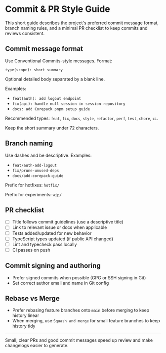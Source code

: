 # Commit & PR Style Guide

This short guide describes the project's preferred commit message format, branch naming rules, and a minimal PR checklist to keep commits and reviews consistent.

## Commit message format

Use Conventional Commits-style messages. Format:

`type(scope): short summary`

Optional detailed body separated by a blank line.

Examples:

- `feat(auth): add logout endpoint`
- `fix(api): handle null session in session repository`
- `docs: add Corepack pnpm setup guide`

Recommended types: `feat`, `fix`, `docs`, `style`, `refactor`, `perf`, `test`, `chore`, `ci`.

Keep the short summary under 72 characters.

## Branch naming

Use dashes and be descriptive. Examples:

- `feat/auth-add-logout`
- `fix/prune-unused-deps`
- `docs/add-corepack-guide`

Prefix for hotfixes: `hotfix/`

Prefix for experiments: `wip/`

## PR checklist

- [ ] Title follows commit guidelines (use a descriptive title)
- [ ] Link to relevant issue or docs when applicable
- [ ] Tests added/updated for new behavior
- [ ] TypeScript types updated (if public API changed)
- [ ] Lint and typecheck pass locally
- [ ] CI passes on push

## Commit signing and authoring

- Prefer signed commits when possible (GPG or SSH signing in Git)
- Set correct author email and name in Git config

## Rebase vs Merge

- Prefer rebasing feature branches onto `main` before merging to keep history linear
- When merging, use `Squash and merge` for small feature branches to keep history tidy

---
Small, clear PRs and good commit messages speed up review and make changelogs easier to generate.
